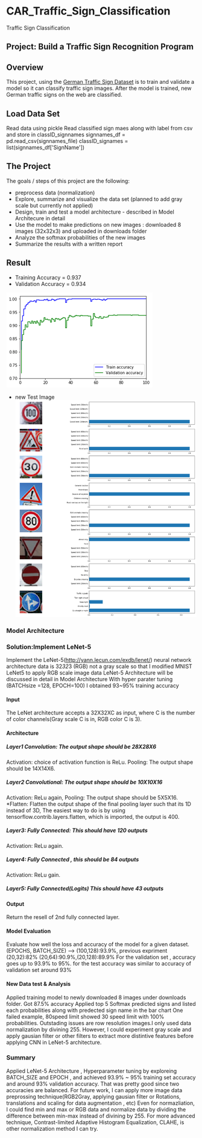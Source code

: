 # CAR_Traffic_Sign_Classification
 Traffic Sign Classification
 
 ## Project: Build a Traffic Sign Recognition Program
 Overview
 ---
This project, using the [German Traffic Sign Dataset](http://benchmark.ini.rub.de/?section=gtsrb&subsection=dataset) is to train and validate a model so it can classify traffic sign images. After the model is trained, new German traffic signs on the web are classified.
 
 Load Data Set
 ---
 Read data using pickle
 Read classified sign maes along with label from csv and store in classID_signnames
 signnames_df = pd.read_csv(signnames_file)
 classID_signames = list(signnames_df['SignName'])
 
 The Project
 ---
 The goals / steps of this project are the following:
 * preprocess data (normalization)
 * Explore, summarize and visualize the data set (planned to add gray scale but currently not applied)
 * Design, train and test a model architecture - described in Model Architecure in detail
 * Use the model to make predictions on new images : downloaded 8 images (32x32x3) and uploaded in downloads folder
 * Analyze the softmax probabilities of the new images
 * Summarize the results with a written report
 
 Result
 ---
* Training Accuracy = 0.937
* Validation Accuracy = 0.934

![accuracy](accuracy.png)

* new Test Image
![test](test.png) 

 ### Model Architecture
 ### Solution:Implement LeNet-5
 Implement the LeNet-5(http://yann.lecun.com/exdb/lenet/) neural network architecture
 data is 32*32*3 (RGB) not a gray scale so that I modified MNIST LeNet5 to apply RGB scale image data
 LeNet-5 Architecture will be discussed in detail in Model Architecture
 With hyper parater tuning (BATCHsize =128, EPOCH=100) I obtained 93~95% training accuracy
 #### Input
 The LeNet architecture accepts a 32X32XC as input, where C is the number of color channels(Gray scale C is in, RGB color C is 3).
 #### Architecture
 ##### Layer1 Convolution: The output shape should be 28X28X6
 Activation: choice of activation function is ReLu.
 Pooling: The output shape should be 14X14X6.
 #####  Layer2 Convolutional: The output shape should be 10X10X16
 Activation: ReLu again,
 Pooling: The output shape should be 5X5X16.
 *Flatten: Flatten the output shape of the final pooling layer such that its 1D instead of 3D, The easiest way to do is by using tensorflow.contrib.layers.flatten, which is imported, the output is 400.
 #####  Layer3: Fully Connected: This should have 120 outputs
 Activation: ReLu again.
 #####  Layer4: Fully Connected , this should be 84 outputs
 Activation: ReLu gain.
 #####  Layer5: Fully Connected(Logits) This should have 43 outputs
 #### Output
 Return the resell of 2nd fully connected layer.
 
 #### Model Evaluation
 Evaluate how well the loss and accuracy of the model for a given dataset.
 (EPOCHS, BATCH_SIZE) --> (100,128):93.9%, previous expriment (20,32):82% (20,64):90.9%,(20,128):89.9%
 For the validation set , accuracy goes up to 93.9% to 95%.
 for the test accuracy was similar to accuracy of validation set around 93%
 #### New Data test & Analysis
 Applied training model to newly downloaded 8 images under downloads folder. Got 87.5% accuracy
 Applied top 5 Softmax predicted signs and listed each probabilities along with predected sign name in the bar chart
 One failed example, 80speed limit showed 30 speed limit with 100% probabilities. Outstading issues are row resolution images.I only used data normalization by divining 255. However, I could experiment gray scale and apply gausian filter or other filters to extract more distintive features before applying CNN in LeNet-5 architecture.
 ### Summary
 Applied LeNet-5 Architecture , Hyperparameter tuning by exploreing BATCH_SIZE and EPOCH , and achieved 93.9% ~ 95% training set accuracy and around 93% validation accuracy. That was pretty good since two accuracies are balanced. For future work, I can apply more image data preprossing technique(RGB2Gray, applying gausian filter or Rotations, translations and scaling for data augmentation , etc) Even for normazliation, I could find min and max or RGB data and normalize data by dividing the difference between min-max instead of divining by 255. For more advanced technique, Contrast-limited Adaptive Histogram Equalization, CLAHE, is other normalization method I can try.
 
